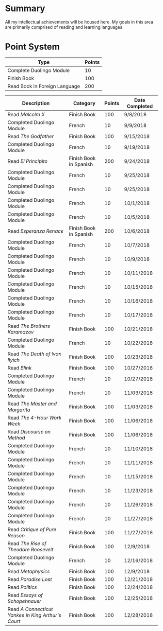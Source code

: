 # Summary
All my intellectual achievements will be housed here. My goals in this area are primarily comprised of reading and learning languages.

# Point System

| Type | Points |
| --- | --- |
| Complete Duolingo Module | 10 |
| Finish Book | 100 |
| Read Book in Foreign Language | 200 |

| Description | Category | Points | Date Completed |
| --- | --- | --- | --- |
| Read *Malcolm X* | Finish Book | 100 | 9/8/2018 |
| Completed Duolingo Module | French | 10 | 9/9/2018 |
| Read *The Godfather* | Finish Book | 100 | 9/15/2018 |
| Completed Duolingo Module | French | 10 | 9/19/2018 |
| Read *El Principito* | Finish Book in Spanish | 200 | 9/24/2018 |
| Completed Duolingo Module | French | 10 | 9/25/2018 |
| Completed Duolingo Module | French | 10 | 9/25/2018 |
| Completed Duolingo Module | French | 10 | 10/1/2018 |
| Completed Duolingo Module | French | 10 | 10/5/2018 |
| Read *Esperanza Renace* | Finish Book in Spanish | 200 | 10/6/2018 |
| Completed Duolingo Module | French | 10 | 10/7/2018 |
| Completed Duolingo Module | French | 10 | 10/9/2018 |
| Completed Duolingo Module | French | 10 | 10/11/2018 |
| Completed Duolingo Module | French | 10 | 10/15/2018 |
| Completed Duolingo Module | French | 10 | 10/16/2018 |
| Completed Duolingo Module | French | 10 | 10/17/2018 |
| Read *The Brothers Karamazov* | Finish Book | 100 | 10/21/2018 |
| Completed Duolingo Module | French | 10 | 10/22/2018 |
| Read *The Death of Ivan Ilyich* | Finish Book | 100 | 10/23/2018 |
| Read *Blink* | Finish Book | 100 | 10/27/2018 |
| Completed Duolingo Module | French | 10 | 10/27/2018 |
| Completed Duolingo Module | French | 10 | 11/03/2018 |
| Read *The Master and Margarita* | Finish Book | 100 | 11/03/2018
| Read *The 4-Hour Work Week* | Finish Book | 100 | 11/06/2018
| Read *Discourse on Method* | Finish Book | 100 | 11/06/2018
| Completed Duolingo Module | French | 10 | 11/10/2018 |
| Completed Duolingo Module | French | 10 | 11/11/2018 |
| Completed Duolingo Module | French | 10 | 11/15/2018 |
| Completed Duolingo Module | French | 10 | 11/23/2018 |
| Completed Duolingo Module | French | 10 | 11/26/2018 |
| Completed Duolingo Module | French | 10 | 11/27/2018 |
| Read *Critique of Pure Reason* | Finish Book | 100 | 11/27/2018
| Read *The Rise of Theodore Roosevelt* | Finish Book | 100 | 12/9/2018
| Completed Duolingo Module | French | 10 | 12/16/2018 |
| Read *Metaphysics* | Finish Book | 100 | 12/9/2018
| Read *Paradise Lost* | Finish Book | 100 | 12/21/2018
| Read *Politics* | Finish Book | 100 | 12/24/2018
| Read *Essays of Schopehnauer* | Finish Book | 100 | 12/25/2018
| Read *A Connecticut Yankee in King Arthur's Court* | Finish Book | 100 | 12/28/2018
